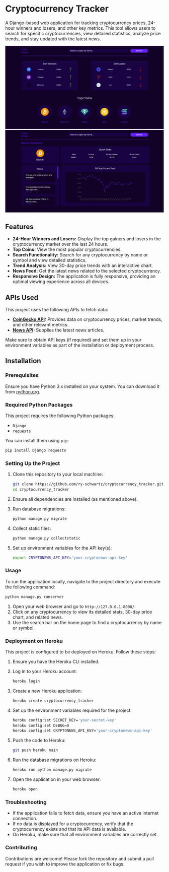 # Cryptocurrency Tracker

A Django-based web application for tracking cryptocurrency prices, 24-hour winners and losers, and other key metrics. This tool allows users to search for specific cryptocurrencies, view detailed statistics, analyze price trends, and stay updated with the latest news.

![Home Page Screenshot](screenshot_1.png)
![Coin Detail Page Screenshot](screenshot_2.png)

## Features

- **24-Hour Winners and Losers:** Display the top gainers and losers in the cryptocurrency market over the last 24 hours.
- **Top Coins:** View the most popular cryptocurrencies.
- **Search Functionality:** Search for any cryptocurrency by name or symbol and view detailed statistics.
- **Trend Analysis:** View 30-day price trends with an interactive chart.
- **News Feed:** Get the latest news related to the selected cryptocurrency.
- **Responsive Design:** The application is fully responsive, providing an optimal viewing experience across all devices.

## APIs Used

This project uses the following APIs to fetch data:

- **[CoinGecko API](https://www.coingecko.com/en/api):** Provides data on cryptocurrency prices, market trends, and other relevant metrics.
- **[News API](https://newsapi.org/):** Supplies the latest news articles.

Make sure to obtain API keys (if required) and set them up in your environment variables as part of the installation or deployment process.

## Installation

### Prerequisites

Ensure you have Python 3.x installed on your system. You can download it from [python.org](https://www.python.org/).

### Required Python Packages

This project requires the following Python packages:
- `Django`
- `requests`

You can install them using `pip`:

```bash
pip install Django requests
```

### Setting Up the Project

1. Clone this repository to your local machine:

   ```bash
   git clone https://github.com/ry-schwartz/cryptocurrency_tracker.git
   cd cryptocurrency_tracker
   ```
2. Ensure all dependencies are installed (as mentioned above).

3. Run database migrations:

    ```bash
   python manage.py migrate
   ```

4. Collect static files:

    ```bash
   python manage.py collectstatic
   ```

5. Set up environment variables for the API key(s):

    ```bash
   export CRYPTONEWS_API_KEY='your-cryptonews-api-key'
   ```

### Usage

To run the application locally, navigate to the project directory and execute the following command:

   ```bash
   python manage.py runserver
   ```

1. Open your web browser and go to `http://127.0.0.1:8000/`.
2. Click on any cryptocurrency to view its detailed stats, 30-day price chart, and related news.
3. Use the search bar on the home page to find a cryptocurrency by name or symbol.

### Deployment on Heroku

This project is configured to be deployed on Heroku. Follow these steps:

1. Ensure you have the Heroku CLI installed.

2. Log in to your Heroku account:

    ```bash
   heroku login
   ```

3. Create a new Heroku application:

    ```bash
   heroku create cryptocurrency_tracker
   ```

4. Set up the environment variables required for the project:

    ```bash
   heroku config:set SECRET_KEY='your-secret-key'
   heroku config:set DEBUG=0
   heroku config:set CRYPTONEWS_API_KEY='your-cryptonews-api-key'
   ```

5. Push the code to Heroku:

    ```bash
   git push heroku main
   ```

6. Run the database migrations on Heroku:

    ```bash
   heroku run python manage.py migrate
   ```

7. Open the application in your web browser:

    ```bash
   heroku open
   ```

### Troubleshooting

- If the application fails to fetch data, ensure you have an active internet connection.
- If no data is displayed for a cryptocurrency, verify that the cryptocurrency exists and that its API data is available.
- On Heroku, make sure that all environment variables are correctly set.

### Contributing

Contributions are welcome! Please fork the repository and submit a pull request if you wish to improve the application or fix bugs.